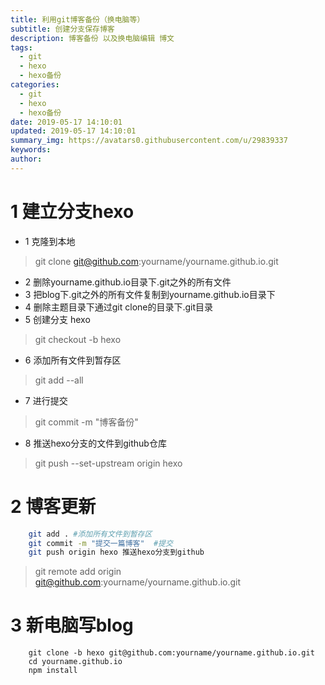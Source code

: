 ```yaml
---
title: 利用git博客备份（换电脑等）
subtitle: 创建分支保存博客 
description: 博客备份 以及换电脑编辑 博文
tags:
  - git
  - hexo
  - hexo备份
categories:
  - git
  - hexo
  - hexo备份
date: 2019-05-17 14:10:01
updated: 2019-05-17 14:10:01
summary_img: https://avatars0.githubusercontent.com/u/29839337
keywords:
author:
---
```

<!--more-->
# 1 建立分支hexo
* 1 克隆到本地 
> git clone git@github.com:yourname/yourname.github.io.git
* 2 删除yourname.github.io目录下.git之外的所有文件
* 3 把blog下.git之外的所有文件复制到yourname.github.io目录下
* 4 删除主题目录下通过git clone的目录下.git目录
* 5 创建分支 hexo
> git checkout -b hexo
* 6 添加所有文件到暂存区
> git add --all
* 7 进行提交
> git commit -m "博客备份"
* 8 推送hexo分支的文件到github仓库
> git push --set-upstream origin hexo

# 2 博客更新
~~~sh
    git add . #添加所有文件到暂存区
    git commit -m "提交一篇博客"  #提交
    git push origin hexo 推送hexo分支到github
~~~

> git remote add origin git@github.com:yourname/yourname.github.io.git

# 3 新电脑写blog
~~~
    git clone -b hexo git@github.com:yourname/yourname.github.io.git
    cd yourname.github.io
    npm install
~~~
